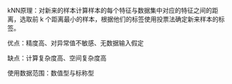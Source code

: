 kNN原理：对新来的样本计算样本的每个特征与数据集中对应的特征之间的距离，选取前 k 个距离最小的样本，根据他们的标签使用投票法确定新来样本的标签。

优点：精度高、对异常值不敏感、无数据输入假定

缺点：计算复杂度高、空间复杂度高

使用数据范围：数值型与标称型
